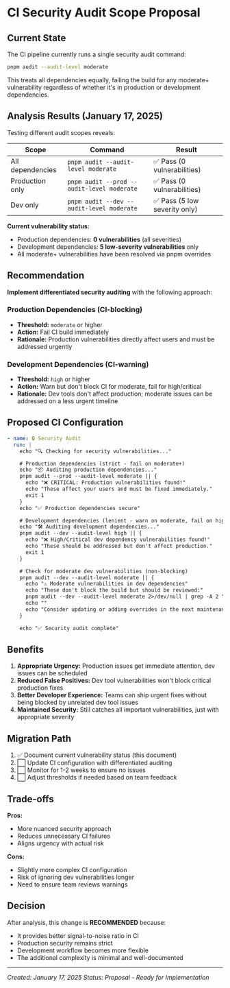 # CI Security Audit Scope Proposal

## Current State

The CI pipeline currently runs a single security audit command:

```bash
pnpm audit --audit-level moderate
```

This treats all dependencies equally, failing the build for any moderate+ vulnerability regardless of whether it's in production or development dependencies.

## Analysis Results (January 17, 2025)

Testing different audit scopes reveals:

| Scope            | Command                                    | Result                        |
| ---------------- | ------------------------------------------ | ----------------------------- |
| All dependencies | `pnpm audit --audit-level moderate`        | ✅ Pass (0 vulnerabilities)   |
| Production only  | `pnpm audit --prod --audit-level moderate` | ✅ Pass (0 vulnerabilities)   |
| Dev only         | `pnpm audit --dev --audit-level moderate`  | ✅ Pass (5 low severity only) |

**Current vulnerability status:**

- Production dependencies: **0 vulnerabilities** (all severities)
- Development dependencies: **5 low-severity vulnerabilities** only
- All moderate+ vulnerabilities have been resolved via pnpm overrides

## Recommendation

**Implement differentiated security auditing** with the following approach:

### Production Dependencies (CI-blocking)

- **Threshold:** `moderate` or higher
- **Action:** Fail CI build immediately
- **Rationale:** Production vulnerabilities directly affect users and must be addressed urgently

### Development Dependencies (CI-warning)

- **Threshold:** `high` or higher
- **Action:** Warn but don't block CI for moderate, fail for high/critical
- **Rationale:** Dev tools don't affect production; moderate issues can be addressed on a less urgent timeline

## Proposed CI Configuration

```yaml
- name: 🔒 Security Audit
  run: |
    echo "🔍 Checking for security vulnerabilities..."

    # Production dependencies (strict - fail on moderate+)
    echo "📦 Auditing production dependencies..."
    pnpm audit --prod --audit-level moderate || {
      echo "❌ CRITICAL: Production vulnerabilities found!"
      echo "These affect your users and must be fixed immediately."
      exit 1
    }
    echo "✅ Production dependencies secure"

    # Development dependencies (lenient - warn on moderate, fail on high+)
    echo "🛠️ Auditing development dependencies..."
    pnpm audit --dev --audit-level high || {
      echo "❌ High/Critical dev dependency vulnerabilities found!"
      echo "These should be addressed but don't affect production."
      exit 1
    }

    # Check for moderate dev vulnerabilities (non-blocking)
    pnpm audit --dev --audit-level moderate || {
      echo "⚠️ Moderate vulnerabilities in dev dependencies"
      echo "These don't block the build but should be reviewed:"
      pnpm audit --dev --audit-level moderate 2>/dev/null | grep -A 2 "moderate" || true
      echo ""
      echo "Consider updating or adding overrides in the next maintenance cycle."
    }

    echo "✅ Security audit complete"
```

## Benefits

1. **Appropriate Urgency:** Production issues get immediate attention, dev issues can be scheduled
2. **Reduced False Positives:** Dev tool vulnerabilities won't block critical production fixes
3. **Better Developer Experience:** Teams can ship urgent fixes without being blocked by unrelated dev tool issues
4. **Maintained Security:** Still catches all important vulnerabilities, just with appropriate severity

## Migration Path

1. ✅ Document current vulnerability status (this document)
2. ⬜ Update CI configuration with differentiated auditing
3. ⬜ Monitor for 1-2 weeks to ensure no issues
4. ⬜ Adjust thresholds if needed based on team feedback

## Trade-offs

**Pros:**

- More nuanced security approach
- Reduces unnecessary CI failures
- Aligns urgency with actual risk

**Cons:**

- Slightly more complex CI configuration
- Risk of ignoring dev vulnerabilities longer
- Need to ensure team reviews warnings

## Decision

After analysis, this change is **RECOMMENDED** because:

- It provides better signal-to-noise ratio in CI
- Production security remains strict
- Development workflow becomes more flexible
- The additional complexity is minimal and well-documented

---

_Created: January 17, 2025_
_Status: Proposal - Ready for Implementation_
